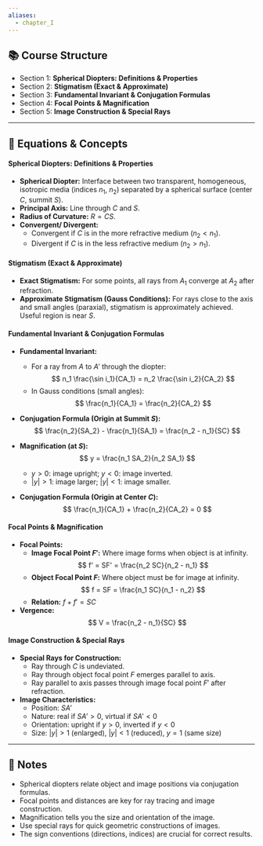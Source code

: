 ```yaml
---
aliases:
  - chapter_I
---
```

## 📚 Course Structure
- Section 1: **Spherical Diopters: Definitions & Properties**
- Section 2: **Stigmatism (Exact & Approximate)**
- Section 3: **Fundamental Invariant & Conjugation Formulas**
- Section 4: **Focal Points & Magnification**
- Section 5: **Image Construction & Special Rays**

---
## 📐 Equations & Concepts
#### Spherical Diopters: Definitions & Properties
- **Spherical Diopter:** Interface between two transparent, homogeneous, isotropic media (indices $n_1$, $n_2$) separated by a spherical surface (center $C$, summit $S$).
- **Principal Axis:** Line through $C$ and $S$.
- **Radius of Curvature:** $R = CS$.
- **Convergent/ Divergent:**
  - Convergent if $C$ is in the more refractive medium ($n_2 < n_1$).
  - Divergent if $C$ is in the less refractive medium ($n_2 > n_1$).

#### Stigmatism (Exact & Approximate)
- **Exact Stigmatism:** For some points, all rays from $A_1$ converge at $A_2$ after refraction.
- **Approximate Stigmatism (Gauss Conditions):** For rays close to the axis and small angles (paraxial), stigmatism is approximately achieved. Useful region is near $S$.

#### Fundamental Invariant & Conjugation Formulas
- **Fundamental Invariant:**
  - For a ray from $A$ to $A'$ through the diopter:
    $$
    n_1 \frac{\sin i_1}{CA_1} = n_2 \frac{\sin i_2}{CA_2}
    $$
  - In Gauss conditions (small angles):
    $$
    \frac{n_1}{CA_1} = \frac{n_2}{CA_2}
    $$
- **Conjugation Formula (Origin at Summit $S$):**
  $$
  \frac{n_2}{SA_2} - \frac{n_1}{SA_1} = \frac{n_2 - n_1}{SC}
  $$
- **Magnification (at $S$):**
  $$
  y = \frac{n_1 SA_2}{n_2 SA_1}
  $$
  - $y > 0$: image upright; $y < 0$: image inverted.
  - $|y| > 1$: image larger; $|y| < 1$: image smaller.

- **Conjugation Formula (Origin at Center $C$):**
  $$
  \frac{n_1}{CA_1} + \frac{n_2}{CA_2} = 0
  $$

#### Focal Points & Magnification
- **Focal Points:**
  - **Image Focal Point $F'$:** Where image forms when object is at infinity.
    $$
    f' = SF' = \frac{n_2 SC}{n_2 - n_1}
    $$
  - **Object Focal Point $F$:** Where object must be for image at infinity.
    $$
    f = SF = \frac{n_1 SC}{n_1 - n_2}
    $$
  - **Relation:** $f + f' = SC$
- **Vergence:**
  $$
  V = \frac{n_2 - n_1}{SC}
  $$

#### Image Construction & Special Rays
- **Special Rays for Construction:**
  - Ray through $C$ is undeviated.
  - Ray through object focal point $F$ emerges parallel to axis.
  - Ray parallel to axis passes through image focal point $F'$ after refraction.
- **Image Characteristics:**
  - Position: $SA'$
  - Nature: real if $SA' > 0$, virtual if $SA' < 0$
  - Orientation: upright if $y > 0$, inverted if $y < 0$
  - Size: $|y| > 1$ (enlarged), $|y| < 1$ (reduced), $y = 1$ (same size)

---
## 📝 Notes
- Spherical diopters relate object and image positions via conjugation formulas.
- Focal points and distances are key for ray tracing and image construction.
- Magnification tells you the size and orientation of the image.
- Use special rays for quick geometric constructions of images.
- The sign conventions (directions, indices) are crucial for correct results.
